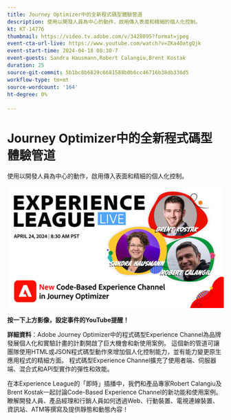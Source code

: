 ```yaml
---
title: Journey Optimizer中的全新程式碼型體驗管道
description: 使用以開發人員為中心的動作，啟用傳入表面和精細的個人化控制。
kt: KT-14776
thumbnail: https://video.tv.adobe.com/v/3428095?format=jpeg
event-cta-url-live: https://www.youtube.com/watch?v=ZKa4OatgQjk
event-start-time: 2024-04-18 08:30-7
event-guests: Sandra Hausmann,Robert Calangiu,Brent Kostak
duration: 25
source-git-commit: 5b1bc8b6829c6681588b0b6cc46716b38db336d5
workflow-type: tm+mt
source-wordcount: '164'
ht-degree: 0%

---
```


# Journey Optimizer中的全新程式碼型體驗管道

使用以開發人員為中心的動作，啟用傳入表面和精細的個人化控制。

[![ExL LIVE 2024年1月17日](assets/WebBanner-Apr24-2024.jpg)](https://www.youtube.com/watch?v=ZKa4OatgQjk)

**按一下上方影像，設定事件的YouTube提醒！**

**詳細資料**：Adobe Journey Optimizer中的程式碼型Experience Channel為品牌發展個人化和實驗計畫的計劃開啟了巨大機會和新使用案例。 這個新的管道可讓團隊使用HTML或JSON程式碼型動作來增加個人化控制能力，並有能力變更原生應用程式的精細方面。 程式碼型Experience Channel擴充了使用者端、伺服器端、混合式和API型實作的彈性和效能。

在本Experience League的「即時」插播中，我們和產品專家Robert Calangiu及Brent Kostak一起討論Code-Based Experience Channel的新功能和使用案例。 瞭解開發人員、產品經理和行銷人員如何透過Web、行動裝置、電視連線裝置、資訊站、ATM等撰寫及提供靜態和動態內容！